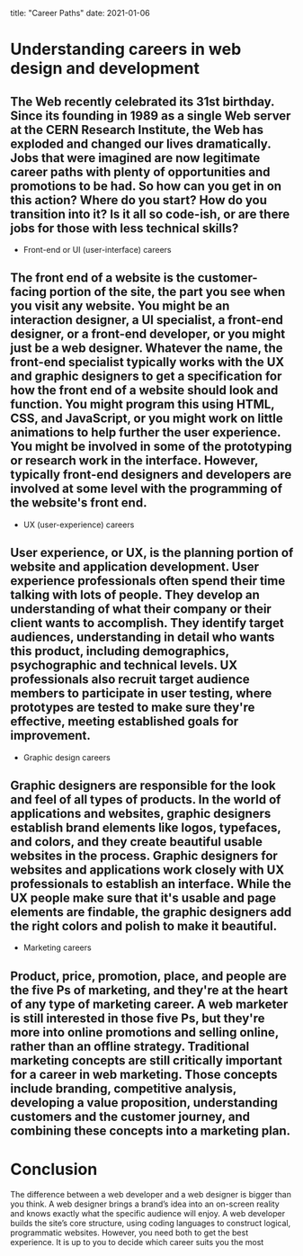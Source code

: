 title: "Career Paths"
date: 2021-01-06

# Understanding careers in web design and development

The Web recently celebrated its 31st birthday. Since its founding in 1989 as a single Web server at the CERN Research Institute, the Web has exploded and changed our lives dramatically. Jobs that were imagined are now legitimate career paths with plenty of opportunities and promotions to be had. So how can you get in on this action? Where do you start? How do you transition into it? Is it all so code-ish, or are there jobs for those with less technical skills?
---
- Front-end or UI (user-interface) careers

The front end of a website is the customer-facing portion of the site, the part you see when you visit any website. You might be an interaction designer, a UI specialist, a front-end designer, or a front-end developer, or you might just be a web designer. Whatever the name, the front-end specialist typically works with the UX and graphic designers to get a specification for how the front end of a website should look and function. You might program this using HTML, CSS, and JavaScript, or you might work on little animations to help further the user experience. You might be involved in some of the prototyping or research work in the interface. However, typically front-end designers and developers are involved at some level with the programming of the website's front end.
---
- UX (user-experience) careers

User experience, or UX, is the planning portion of website and application development. User experience professionals often spend their time talking with lots of people. They develop an understanding of what their company or their client wants to accomplish. They identify target audiences, understanding in detail who wants this product, including demographics, psychographic and technical levels. UX professionals also recruit target audience members to participate in user testing, where prototypes are tested to make sure they're effective, meeting established goals for improvement.
---
- Graphic design careers

Graphic designers are responsible for the look and feel of all types of products. In the world of applications and websites, graphic designers establish brand elements like logos, typefaces, and colors, and they create beautiful usable websites in the process. Graphic designers for websites and applications work closely with UX professionals to establish an interface. While the UX people make sure that it's usable and page elements are findable, the graphic designers add the right colors and polish to make it beautiful.
---
- Marketing careers

Product, price, promotion, place, and people are the five Ps of marketing, and they're at the heart of any type of marketing career. A web marketer is still interested in those five Ps, but they're more into online promotions and selling online, rather than an offline strategy. Traditional marketing concepts are still critically important for a career in web marketing. Those concepts include branding, competitive analysis, developing a value proposition, understanding customers and the customer journey, and combining these concepts into a marketing plan.
---
# Conclusion

The difference between a web developer and a web designer is bigger than you think. A web designer brings a brand’s idea into an on-screen reality and knows exactly what the specific audience will enjoy. A web developer builds the site’s core structure, using coding languages to construct logical, programmatic websites. However, you need both to get the best experience. It is up to you to decide which career suits you the most
